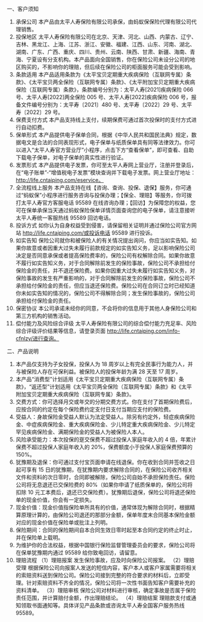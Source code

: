 一、客户须知  
1. 承保公司 本产品由太平人寿保险有限公司承保，由蚂蚁保保险代理有限公司代理销售。  
2. 投保地区 太平人寿保险有限公司在北京、天津、河北、山西、内蒙古、辽宁、吉林、黑龙江、上海、江苏、浙江、安徽、福建、江西、山东、河南、湖北、湖南、广东、广西、重庆、四川、贵州、云南、陕西、甘肃、新疆、海南、青海、宁夏设有分支机构。本产品面向全国销售，你在保险公司未设分公司的地区购买的，不影响你的理赔，但后续在保险公司的柜面服务可能会受到影响。  
3. 条款适用 本产品适用条款为《太平宝贝定期重大疾病保险（互联网专属）条款》、《太平宝贝两全保险（互联网专属）条款》、《太平附加宝贝定期重大疾病保险（互联网专属）条款》，条款编号分别为：太平人寿[2021]疾病保险 066 号、太平人寿[2022]两全保险 005 号、太平人寿[2022]疾病保险 006 号，报备文件编号分别为：太平寿〔2021〕480 号、太平寿〔2022〕29 号、太平寿〔2022〕29 号。  
4. 保费支付方式 本产品支持线上支付，续期保费可通过首次投保时的支付方式进行自动扣费。  
5. 保单形式 本产品提供电子保单合同，根据《中华人民共和国民法典》规定，数据电文是合法的合同表现形式，电子保单与纸质保单具有同等法律效力。你可以进入“太平人寿官方营业厅”小程序，点击下方“查看保单”，即可查看、自助下载电子保单，对电子保单的真实性进行验证。  
6. 发票形式 本产品提供电子发票，你可至太平人寿网上营业厅，注册并登录后，在“电子账单”-“增值税电子发票”模块查询并下载电子发票。网上营业厅地址：http://life.cntaiping.com/eservice。  
7. 全流程线上服务 本产品支持在线【咨询、查询、投保、退保】服务，你可通过“蚂蚁保”小程序进行服务咨询与投保办理；【保全、理赔】等服务，你可拨打太平人寿官方客服电话 95589 在线咨询办理；【回访】为保障您的权益，您可在保单承保当天通过蚂蚁保险保单详情页面查询您的电子保单，请注意接听太平人寿统一客服热线 95589 回访电话。  
8. 投诉方式 如你认为自身权益受到侵害，请保留相关证明并通过保险公司官方网站 http://life.cntaiping.com/或投诉电话 95589 进行投诉。  
9. 如实告知 保险公司就你和被保险人的有关情况提出询问，你应当如实告知。如果你故意或者因重大过失未履行前款规定的如实告知义务，足以影响保险公司决定是否同意承保或者提高保险费率的，保险公司有权解除合同。如果你故意不履行如实告知义务，对于合同解除前发生的保险事故，保险公司不承担给付保险金的责任，并不退还保险费。如果你因重大过失未履行如实告知义务，对保险事故的发生有严重影响的，对于合同解除前发生的保险事故，保险公司不承担给付保险金的责任，但应当退还保险费。保险公司在合同订立时已经知道你未如实告知的情况的，保险公司不得解除合同；发生保险事故的，保险公司承担给付保险金的责任。  
10. 保密协议 本公司承诺未经你的同意，不会将你的信息用于其他人身保险公司和第三方机构的销售活动。  
11. 偿付能力及风险综合评级 太平人寿保险有限公司的综合偿付能力充足率、风险综合评级评价结果等信息，请登录页面 http://life.cntaiping.com/info-cfnlzy/进行查询。

二、产品说明  
1. 本产品仅支持为子女投保，投保人为 18 周岁以上有完全民事行为能力人，并与被保险人存在可保利益。被保险人的投保年龄为满 28 天至 17 周岁。  
2. 本产品“消费型”计划适用《太平宝贝定期重大疾病保险（互联网专属）条款》，“返还型”计划适用《太平宝贝两全保险（互联网专属）条款》和《太平附加宝贝定期重大疾病保险（互联网专属）条款》。  
3. 交费方式：你可选择月交或年交的分期交费方式。你在支付了首期保险费后，应按合同的约定在每个保险费约定支付日支付当期应支付的保险费。  
4. 受益人：身故保险金受益人默认为法定受益人。除另有约定外，轻症疾病保险金、中症疾病保险金、重大疾病保险金、少儿特定重大疾病保险金、少儿特定罕见疾病保险金、满期保险金的受益人为被保险人本人。  
5. 风险承受能力：本次投保的趸交保费不超过投保人家庭年收入的 4 倍，年累计保费不超过投保人家庭年收入的 20%，保费额度小于投保人家庭保费预算的 150%。  
6. 犹豫期及退保：你可通过支付宝页面申请在线退保。你在收到合同并签收之日起可享有 15 日的犹豫期，在犹豫期内要求解除合同的，在保险公司收齐相关文件和资料的次日零时，合同即被解除，保险公司自始不承担保险责任。保险公司将无息退还已交保险费的 80%（如果你申请了纸质保单的，保险公司将扣除 10 元工本费后，退还已交保险费）。犹豫期后退保，保险公司将退还保险单的现金价值，你会有一定损失。  
7. 现金价值：现金价值指保险单所具有的价值，通常体现为解除合同时，根据精算原理计算的，由保险公司退还的那部分金额，保单年度末合同基本保险金额对应的现金价值在保险单或批注上列明。  
8. 保险期间：合同的保险期间自本合同生效日零时起至本合同约定的终止时止，并在保险单上载明。  
9. 为维护你的合法权益，根据中国银行保险监督管理委员会的要求，保险公司将在保单犹豫期内通过 95589 给你致电回访，请留意。  
10. 理赔流程 （1）理赔报案 发生保险事故，应及时向保险公司报案。 （2）理赔受理 根据保险公司向报案人发送的短信内容，客户本人或客户家属需要将相关的索赔资料送到保险公司。保险公司接到完整的符合要求的材料后，立即受理。针对索赔资料不齐全的情况，保险公司将一次性书面告知客户需要补充的资料清单。 （3）理赔审核 保险公司对材料进行审核，确定事故是否属于保险责任范围，并计算赔付金额，作出理赔结论。 （4）理赔结案 理赔款支付或通知领取书面通知等。具体详见产品条款或咨询太平人寿全国客户服务热线 95589。